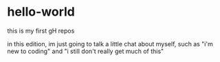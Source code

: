 # hello-world
this is my first gH repos

in this edition, im just going to talk a little chat about myself, such as "i'm new to coding" and "i still don't really get much of this" 
